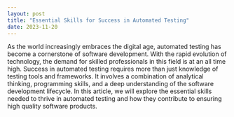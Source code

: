 ```yaml
---
layout: post
title: "Essential Skills for Success in Automated Testing"
date: 2023-11-20
---
```


As the world increasingly embraces the digital age, automated testing has become a cornerstone of software development. With the rapid evolution of technology, the demand for skilled professionals in this field is at an all time high. Success in automated testing requires more than just knowledge of testing tools and frameworks. It involves a combination of analytical thinking, programming skills, and a deep understanding of the software development lifecycle. In this article, we will explore the essential skills needed to thrive in automated testing and how they contribute to ensuring high quality software products.
